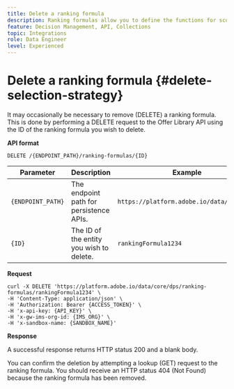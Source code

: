 ```yaml
---
title: Delete a ranking formula
description: Ranking formulas allow you to define the functions for scoring, which is used to rank items.
feature: Decision Management, API, Collections
topic: Integrations
role: Data Engineer
level: Experienced
---
```

# Delete a ranking formula {#delete-selection-strategy}

It may occasionally be necessary to remove (DELETE) a ranking formula. This is done by performing a DELETE request to the Offer Library API using the ID of the ranking formula you wish to delete.

**API format**

```http
DELETE /{ENDPOINT_PATH}/ranking-formulas/{ID}
```

| Parameter | Description | Example |
| --------- | ----------- | ------- |
| `{ENDPOINT_PATH}` | The endpoint path for persistence APIs. | `https://platform.adobe.io/data/core/dps` |
| `{ID}` | The ID of the entity you wish to delete.| `rankingFormula1234` |

**Request**

```shell
curl -X DELETE 'https://platform.adobe.io/data/core/dps/ranking-formulas/rankingFormula1234' \
-H 'Content-Type: application/json' \
-H 'Authorization: Bearer {ACCESS_TOKEN}' \
-H 'x-api-key: {API_KEY}' \
-H 'x-gw-ims-org-id: {IMS_ORG}' \
-H 'x-sandbox-name: {SANDBOX_NAME}'
```

**Response**

A successful response returns HTTP status 200 and a blank body.

You can confirm the deletion by attempting a lookup (GET) request to the ranking formula. You should receive an HTTP status 404 (Not Found) because the ranking formula has been removed.

